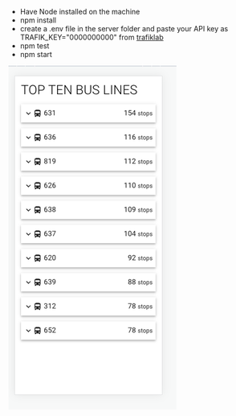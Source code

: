 * Have Node installed on the machine
* npm install
* create a .env file in the server folder and paste your API key as
TRAFIK_KEY="0000000000" from [trafiklab](https://www.trafiklab.se/docs/using-trafiklab/getting-api-keys/)
* npm test
* npm start

![alt text](Screenshot.png)
